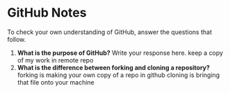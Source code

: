 # GitHub Notes

To check your own understanding of GitHub, answer the questions that follow.

1. **What is the purpose of GitHub?** Write your response here. keep a copy of my work in remote repo
1. **What is the difference between forking and cloning a repository?** forking is making your own copy of a repo in github cloning is bringing that file onto your machine